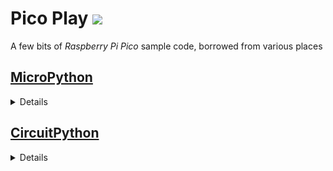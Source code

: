 # Pico Play ![](images/GraphML.icon.png)
A few bits of _Raspberry Pi Pico_ sample code, borrowed from various places

## [MicroPython](https://micropython.org/)
<details>

* **Note:**
  * _MicroPython_ does not support USB HID
  * use _CircuitPython_ if you need to emulate a USB device

* [blink-irq.py](micro-python/blink-irq.py)
  * blink LED in PIO
  * PIO raises interrupt
  * interrupt is handled in a lambda
* [blink-pio.py](micro-python/blink-pio.py)
  * blink LED in PIO
* [blink-timer.py](micro-python/blink-timer.py)
  * blink (aka `toggle`) LED on a timer
* [blink-toggle.py](micro-python/blink-toggle.py)
  * toggle LED in a loop
* [hello.py](micro-python/hello.py)
  * canonical _Hello, world!_
* [os.py](micro-python/os.py)
  * output name of operating system
* [pin-irq.py](micro-python/pin-irq.py)
  * blink LED in PIO
  * PIO raises interrupt
  * LED pin has interrupt handler
  * **both** interrupts are handled in lambdas
  * print interrupt flags + triggers
* [pio-irq.py](micro-python/pio-irq.py)
  * PIO raises interrupt
  * interrupt is handled in a lambda
  * print interrupt flags
* [pio-pwm.py](micro-python/pio-pwm.py)
  * use PIO to implement PWM
  * fade LED using PWM
* [pwm.py](micro-python/pwm.py)
  * implement PWM in software
  * fade LED using PWM
* [sys.py](micro-python/sys.py)
  * output various system information
* [temp.py](micro-python/temp.py)
  * print CPU temp in degrees C
  * reads analog pin
* [term-usb.py](micro-python/term-usb.py)
  * read characters from (USB) serial terminal
* [term-usb-temp.py](micro-python/term-usb-temp.py)
  * read characters from (USB) serial terminal
  * sends data (inc temp) to (USB) serial terminal
* [term-usb-temp-client.py](micro-python/term-usb-temp-client.py)
  * _Linux_ shell script to monitor (USB) serial terminal
  * companion program to Pico code above

</details>

## [CircuitPython](https://circuitpython.org/)
<details>

* **Note:**
  * _CircuitPython_ does not support interrupts by design
  * polling will probably be fast enough
  * will probably have to debounce inputs

* [blink-toggle.py](circuit-python/blink-toggle.py)
  * toggle LED in a loop
* [hello.py](circuit-python/hello.py)
  * canonical _Hello, world!_
* [hid-gamepad.py](circuit-python/hid-gamepad.py)
  * emulates USB gamepad
  * 16 button + 4 axes
  * test on Linux with [jstest-gtk](https://jstest-gtk.gitlab.io/)
  * buttons should really be interrupt driven
  * axes should cache value and only report if value changes
* [hid-keyboard.py](circuit-python/hid-keyboard.py)
  * emulates USB keyboard
  * inserts character into active window - BEWARE!
  * should really be interrupt driven
* [hid-mouse.py](circuit-python/hid-mouse.py)
  * emulates USB mouse
  * moves mouse cursor
  * should really be interrupt driven
* [hid-usb.py](circuit-python/hid-usb.py)
  * lists available USB device emulations
* [list-pins.py](circuit-python/list-pins.py)
  * list pin designations on connected board
* [os.py](circuit-python/os.py)
  * output name of operating system
* [sys.py](circuit-python/sys.py)
  * output various system information
* [temp.py](circuit-python/temp.py)
  * print CPU temp in degrees C+F
  * directly reads CPU 'temperature'

</details>
